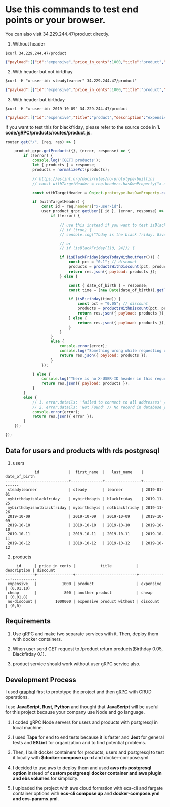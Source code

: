 # Use this commands to test end points or your browser.

You can also visit 34.229.244.47/product directly.

1. Without header

```console
$curl 34.229.244.47/product
```

```json
{"payload":[{"id":"expensive","price_in_cents":1000,"title":"product","description":"expensive","discount":{"pct":"0.01","value_in_cents":10}},{"id":"cheap","price_in_cents":800,"title":"another product","description":"cheap","discount":{"pct":"0.01","value_in_cents":8}},{"id":"no-discount","price_in_cents":1000000,"title":"expensive product without","description":"discount","discount":{"pct":"0","value_in_cents":0}}]}
```

2. With header but not birtdhay

```console
$curl -H "x-user-id: steadylearner" 34.229.244.47/product"
```

```json
{"payload":[{"id":"expensive","price_in_cents":1000,"title":"product","description":"expensive","discount":{"pct":"0.01","value_in_cents":10}},{"id":"cheap","price_in_cents":800,"title":"another product","description":"cheap","discount":{"pct":"0.01","value_in_cents":8}},{"id":"no-discount","price_in_cents":1000000,"title":"expensive product without","description":"discount","discount":{"pct":"0","value_in_cents":0}}]}
```

3. With header but birthday

```console
$curl -H "x-user-id: 2019-10-09" 34.229.244.47/product
```

```json
{"payload":[{"id":"expensive","title":"product","description":"expensive","discount":{"pct":"0.05","value_in_cents":50},"price_in_cents":1000},{"id":"cheap","title":"another product","description":"cheap","discount":{"pct":"0.05","value_in_cents":40},"price_in_cents":800},{"id":"no-discount","title":"expensive product without","description":"discount","discount":{"pct":"0.05","value_in_cents":50000},"price_in_cents":1000000}]}
```

If you want to test this for blackfriday, please refer to the source code in **1. code/gRPC/products/routes/product.js**.

```js
router.get("/", (req, res) => {

	product_grpc.getProducts({}, (error, response) => {
		if (!error) {
			console.log('[GET] products');
			let { products } = response;
			products = normalizePct(products);

			// https://eslint.org/docs/rules/no-prototype-builtins
			// const withTargetHeader = req.headers.hasOwnProperty("x-user-id");

			const withTargetHeader = Object.prototype.hasOwnProperty.call(req.headers, "x-user-id");

			if (withTargetHeader) {
				const id = req.headers["x-user-id"];
				user_product_grpc.getUser({ id }, (error, response) => {
					if (!error) {

						// use this instead if you want to test isBlackFriday
						// if (true) {
						// console.log("Today is the black friday. Give 10% discount anyway.");

						// or
						// if (isBlackFriday([10, 24])) {

						if (isBlackFriday(dateTodayWithoutYear())) {
							const pct = "0.1"; // discount
							products = productsWithDiscount(pct, products);
							return res.json({ payload: products });
						} else {

							const { date_of_birth } = response;
							const time = (new Date(date_of_birth)).getTime();

							if (isBirthday(time)) {
								const pct = "0.05"; // discount
								products = productsWithDiscount(pct, products);
								return res.json({ payload: products });
							} else {
								return res.json({ payload: products });
							}
						}
					}
					else {
						console.error(error);
						console.log("Something wrong while requesting user data.");
						return res.json({ payload: products });
					}
				});

			} else {
				console.log("There is no X-USER-ID header in this request.");
				return res.json({ payload: products });
			}
		}
		else {
			// 1. error.details: 'failed to connect to all addresses' // server fail
			// 2. error.datails: 'Not Found' // No record in database yet
			console.error(error);
			return res.json({ error });
		}
	});

});
``` 

## Data for users and products with rds postgresql

1. users

```console
             id             |  first_name  |   last_name    | date_of_birth 
----------------------------+--------------+----------------+---------------
 steadylearner              | steady       | learner        | 2019-01-01
 mybirthdayisblackfriday    | mybirthdayis | blackfriday    | 2019-11-25
 mybirthdayisnotblackfriday | mybirthdayis | notblackfriday | 2019-11-26
 2019-10-09                 | 2019-10-09   | 2019-10-09     | 2019-10-09
 2019-10-10                 | 2019-10-10   | 2019-10-10     | 2019-10-10
 2019-10-11                 | 2019-10-11   | 2019-10-11     | 2019-10-11
 2019-10-12                 | 2019-10-12   | 2019-10-12     | 2019-10-12
```

2. products

```console
     id      | price_in_cents |           title           | description | discount
-------------+----------------+---------------------------+-------------+-----------
 expensive   |           1000 | product                   | expensive   | (0.01,10)
 cheap       |            800 | another product           | cheap       | (0.01,8)
 no-discount |        1000000 | expensive product without | discount    | (0,0)
```

## Requirements

1. Use gRPC and make two separate services with it. Then, deploy them with docker containers.

2. When user send GET request to /product return products(Birthday 0.05, Blackfirday 0.1).

3. product service should work without user gRPC service also.

## Development Process

I used [graphql](https://github.com/steadylearner/Graphql-Express-Postgresql) first to prototype the project and then [gRPC](https://github.com/steadylearner/gRPC-Express-Postgresql) with CRUD operations.

I use **JavaScript, Rust, Python** and thought that **JavaScript** will be useful for this project because your company use Node and go language.

1. I coded gRPC Node servers for users and products with postgresql in local machine.

2. I used **Tape** for end to end tests because it is faster and **Jest** for general tests and **ESLint** for organization and to find potential problems.

3. Then, I built docker containers for products, users and postgresql to test it locally with **$docker-compose up -d** and docker-compose.yml.

4. I decided to use aws to deploy them and used **aws rds postgresql option** instead of **custom postgresql docker container and aws plugin and ebs volumes** for simplicity.

5. I uploaded the project with aws cloud formation with ecs-cli and fargate container options with **ecs-cli compose up** and **docker-compose.yml and ecs-params.yml**.
